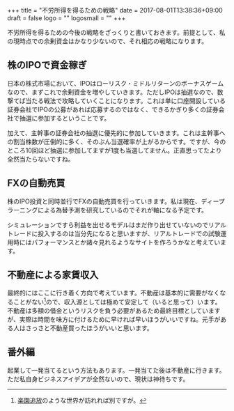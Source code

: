 +++
title = "不労所得を得るための戦略"
date = 2017-08-01T13:38:36+09:00
draft = false
logo = ""
logosmall = ""
+++

不労所得を得るための今後の戦略をざっくりと書いておきます。前提として、私の現時点での余剰資金はかなり少ないので、それ相応の戦略になります。

## 株のIPOで資金稼ぎ

日本の株式市場において、IPOはローリスク・ミドルリターンのボーナスゲームなので、まずこれで余剰資金を増やしていきます。ただしIPOは抽選なので、数撃てば当たる戦法で攻略していくことになります。これは単に口座開設している証券会社でIPOの公募があれば応募するのではなく、できるかぎり多くの証券会社で抽選に参加するということです。

加えて、主幹事の証券会社の抽選に優先的に参加していきます。これは主幹事への割当株数が圧倒的に多く、そのぶん当選確率が上がるからです。ですが、今のところ10回ほど抽選に参加してますが1度も当選してません。正直思ってたより全然当たらないですね。

## FXの自動売買

株のIPO投資と同時並行でFXの自動売買を行っていきます。私は現在、ディープラーニングによる為替予測を研究しているのでそれが軸になる予定です。

シミュレーションですら利益を出せるモデルはまだ作り出せていないのでリアルトレードに投入するのは当分先になると思いますが、リアルトレードでの試験運用時にはパフォーマンスとか諸々見れるようなサイトを作ろうかなと考えています。

## 不動産による家賃収入

最終的にはここに行き着く方向で考えています。不動産は基本的に需要がなくなることがない[^1]ので、収入源としては極めて安定して（いると思って）います。不動産は多額の借金というリスクを負う必要があるため最終目標としていますが、実際は時間を味方に付けるために早ければ早いほうがいいですね。元手がある人はさっさと不動産買ったほうがいいと思います。

## 番外編

起業して一発当てるという方法もあります。一発当てた後は不動産に行きます。ただ私自身ビジネスアイデアが全然ないので、現状は神待ちです。

[^1]: [楽園追放](http://rakuen-tsuiho.com/)のような世界が訪れれば別ですが。
